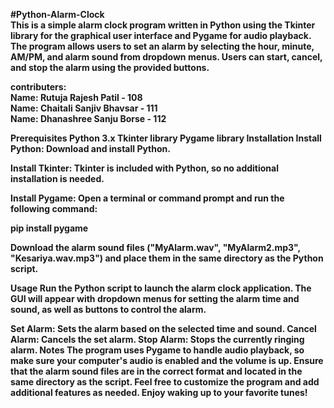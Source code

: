 
<b>#Python-Alarm-Clock<b> <br>
This is a simple alarm clock program written in Python using the Tkinter library for the graphical user interface and Pygame for audio playback. The program allows users to set an alarm by selecting the hour, minute, AM/PM, and alarm sound from dropdown menus. Users can start, cancel, and stop the alarm using the provided buttons.

contributers:<br>
Name: Rutuja Rajesh Patil - 108<br>
Name: Chaitali Sanjiv Bhavsar - 111<br>
Name: Dhanashree Sanju Borse - 112<br>

Prerequisites Python 3.x Tkinter library Pygame library Installation Install Python: Download and install Python.

Install Tkinter: Tkinter is included with Python, so no additional installation is needed.

Install Pygame: Open a terminal or command prompt and run the following command:

pip install pygame

Download the alarm sound files ("MyAlarm.wav", "MyAlarm2.mp3", "Kesariya.wav.mp3") and place them in the same directory as the Python script.

Usage Run the Python script to launch the alarm clock application. The GUI will appear with dropdown menus for setting the alarm time and sound, as well as buttons to control the alarm.

Set Alarm: Sets the alarm based on the selected time and sound. Cancel Alarm: Cancels the set alarm. Stop Alarm: Stops the currently ringing alarm. Notes The program uses Pygame to handle audio playback, so make sure your computer's audio is enabled and the volume is up. Ensure that the alarm sound files are in the correct format and located in the same directory as the script. Feel free to customize the program and add additional features as needed. Enjoy waking up to your favorite tunes!

